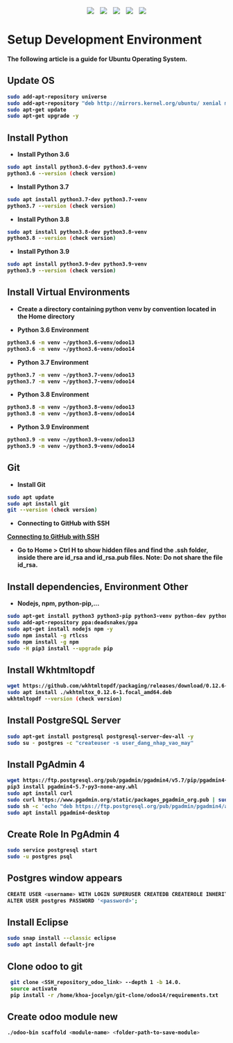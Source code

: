 <div align="center">
  <img src="https://badgen.net/github/stars/Mountant2021/document?icon=github&color=4ab8a1">&emsp;<img src="https://badgen.net/github/forks/Mountant2021/document?icon=github&color=4ab8a1">&emsp;<a href="https://github.com/Mountant2021/document/releases"><img src=https://img.shields.io/github/downloads/Mountant2021/document/total></a>&emsp;<a href="https://github.com/HypoX64/DeepMosaics/releases"><img src=https://img.shields.io/github/v/release/hypox64/DeepMosaics></a>&emsp;<img src=https://img.shields.io/github/license/Mountant2021/document>
</div>

<h1>Setup Development Environment</h1>

<b>The following article is a guide for Ubuntu Operating System.


## Update OS

```sh
sudo add-apt-repository universe
sudo add-apt-repository "deb http://mirrors.kernel.org/ubuntu/ xenial main"
sudo apt-get update
sudo apt-get upgrade -y
```

## Install Python

- Install Python 3.6

```sh
sudo apt install python3.6-dev python3.6-venv
python3.6 --version (check version)
```
- Install Python 3.7

```sh
sudo apt install python3.7-dev python3.7-venv
python3.7 --version (check version)
```
- Install Python 3.8

```sh
sudo apt install python3.8-dev python3.8-venv
python3.8 --version (check version)
```
- Install Python 3.9
```sh
sudo apt install python3.9-dev python3.9-venv
python3.9 --version (check version)
```
## Install Virtual Environments

- Create a directory containing python venv by convention located in the Home directory

- Python 3.6 Environment
```sh
python3.6 -m venv ~/python3.6-venv/odoo13
python3.6 -m venv ~/python3.6-venv/odoo14
```
- Python 3.7 Environment
```sh
python3.7 -m venv ~/python3.7-venv/odoo13
python3.7 -m venv ~/python3.7-venv/odoo14
```
- Python 3.8 Environment
```sh
python3.8 -m venv ~/python3.8-venv/odoo13
python3.8 -m venv ~/python3.8-venv/odoo14
```

- Python 3.9 Environment
```sh
python3.9 -m venv ~/python3.9-venv/odoo13
python3.9 -m venv ~/python3.9-venv/odoo14
```
## Git

- Install Git

```sh
sudo apt update
sudo apt install git
git --version (check version)
```

- Connecting to GitHub with SSH

[Connecting to GitHub with SSH](https://docs.github.com/en/authentication/connecting-to-github-with-ssh)
- <b>Go to Home > Ctrl H to show hidden files and find the .ssh folder, inside there are id_rsa and id_rsa.pub files. Note: Do not share the file id_rsa.

## Install dependencies, Environment Other

- Nodejs, npm, python-pip,...

```sh
sudo apt-get install python3 python3-pip python3-venv python-dev python3-dev python3-wheel python-setuptools libxslt-dev libxml2-dev libxslt1-dev libzip-dev zlib1g-dev libjpeg-dev libldap2-dev libssl-dev libsasl2-dev libpq-dev python3-setuptools build-essential wget node-less gdebi -y
sudo add-apt-repository ppa:deadsnakes/ppa
sudo apt-get install nodejs npm -y
sudo npm install -g rtlcss
sudo npm install -g npm
sudo -H pip3 install --upgrade pip
```

## Install Wkhtmltopdf

```sh
wget https://github.com/wkhtmltopdf/packaging/releases/download/0.12.6-1/wkhtmltox_0.12.6-1.focal_amd64.deb
sudo apt install ./wkhtmltox_0.12.6-1.focal_amd64.deb
wkhtmltopdf --version (check version)
```

## Install PostgreSQL Server

```sh
sudo apt-get install postgresql postgresql-server-dev-all -y
sudo su - postgres -c "createuser -s user_dang_nhap_vao_may"
```

## Install PgAdmin 4

```sh
wget https://ftp.postgresql.org/pub/pgadmin/pgadmin4/v5.7/pip/pgadmin4-5.7-py3-none-any.whl
pip3 install pgadmin4-5.7-py3-none-any.whl
sudo apt install curl
sudo curl https://www.pgadmin.org/static/packages_pgadmin_org.pub | sudo apt-key add
sudo sh -c 'echo "deb https://ftp.postgresql.org/pub/pgadmin/pgadmin4/apt/$(lsb_release -cs) pgadmin4 main" > /etc/apt/sources.list.d/pgadmin4.list && apt update'
sudo apt install pgadmin4-desktop
```

## Create Role In PgAdmin 4

```sh
sudo service postgresql start
sudo -u postgres psql
```
## Postgres window appears

```sh
CREATE USER <username> WITH LOGIN SUPERUSER CREATEDB CREATEROLE INHERIT REPLICATION CONNECTION LIMIT -1;
ALTER USER postgres PASSWORD '<password>';
```
## Install Eclipse

```sh
sudo snap install --classic eclipse
sudo apt install default-jre
```
## Clone odoo to git

```sh
 git clone <SSH_repository_odoo_link> --depth 1 -b 14.0.
 source activate
 pip install -r /home/khoa-jocelyn/git-clone/odoo14/requirements.txt
```
## Create odoo module new

```sh
./odoo-bin scaffold <module-name> <folder-path-to-save-module>
```
